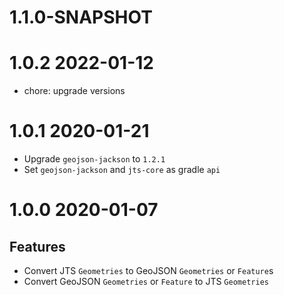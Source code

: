 # 1.1.0-SNAPSHOT

# 1.0.2 2022-01-12

* chore: upgrade versions

# 1.0.1 2020-01-21

* Upgrade `geojson-jackson` to `1.2.1`
* Set `geojson-jackson` and `jts-core` as gradle `api`

# 1.0.0 2020-01-07

## Features
* Convert JTS `Geometries` to GeoJSON `Geometries` or `Feature`s
* Convert GeoJSON `Geometries` or `Feature` to JTS `Geometries`